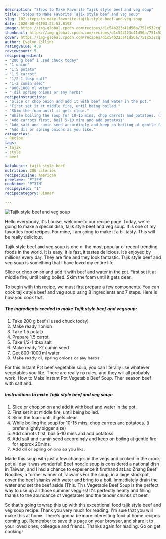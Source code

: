 ```yaml
---
description: "Steps to Make Favorite Tajik style beef and veg soup"
title: "Steps to Make Favorite Tajik style beef and veg soup"
slug: 102-steps-to-make-favorite-tajik-style-beef-and-veg-soup
date: 2020-08-01T03:23:53.819Z
image: https://img-global.cpcdn.com/recipes/d1c54b223c41d56a/751x532cq70/tajik-style-beef-and-veg-soup-recipe-main-photo.jpg
thumbnail: https://img-global.cpcdn.com/recipes/d1c54b223c41d56a/751x532cq70/tajik-style-beef-and-veg-soup-recipe-main-photo.jpg
cover: https://img-global.cpcdn.com/recipes/d1c54b223c41d56a/751x532cq70/tajik-style-beef-and-veg-soup-recipe-main-photo.jpg
author: Evelyn Collins
ratingvalue: 4.8
reviewcount: 5
recipeingredient:
- "200 g beef i used chuck today"
- "1 onion"
- "1.5 potato"
- "1.5 carrot"
- "1/2-1 tbsp salt"
- "1-2 cumin seed"
- "800-1000 ml water"
- " dil spring onions or any herbs"
recipeinstructions:
- "Slice or chop onion and add it with beef and water in the pot."
- "First set it at middle fire, until being boiled."
- "Skim the foam until it gets clear."
- "While boiling the soup for 10-15 mins, chop carrots and potatoes. (i prefer slightly bigger size)"
- "Add carrots first, boil 5-10 mins and add potatoss"
- "Add salt and cumin seed accordingly and keep on boiling at gentle fire for approx 20mins."
- "Add dil or spring onions as you like."
categories:
- Recipe
tags:
- tajik
- style
- beef

katakunci: tajik style beef 
nutrition: 206 calories
recipecuisine: American
preptime: "PT17M"
cooktime: "PT37M"
recipeyield: "1"
recipecategory: Dinner

---
```



![Tajik style beef and veg soup](https://img-global.cpcdn.com/recipes/d1c54b223c41d56a/751x532cq70/tajik-style-beef-and-veg-soup-recipe-main-photo.jpg)

Hello everybody, it's Louise, welcome to our recipe page. Today, we're going to make a special dish, tajik style beef and veg soup. It is one of my favorites food recipes. For mine, I am going to make it a bit tasty. This will be really delicious.

Tajik style beef and veg soup is one of the most popular of recent trending foods in the world. It is easy, it is fast, it tastes delicious. It's enjoyed by millions every day. They are fine and they look fantastic. Tajik style beef and veg soup is something that I have loved my entire life.

Slice or chop onion and add it with beef and water in the pot. First set it at middle fire, until being boiled. Skim the foam until it gets clear.


To begin with this recipe, we must first prepare a few components. You can cook tajik style beef and veg soup using 8 ingredients and 7 steps. Here is how you cook that.

<!--inarticleads1-->

##### The ingredients needed to make Tajik style beef and veg soup:

1. Take 200 g beef (i used chuck today)
1. Make ready 1 onion
1. Take 1.5 potato
1. Prepare 1.5 carrot
1. Take 1/2-1 tbsp salt
1. Make ready 1-2 cumin seed
1. Get 800-1000 ml water
1. Make ready  dil, spring onions or any herbs


For this Instant Pot beef vegetable soup, you can literally use whatever vegetables you like. There are really no rules, and they will all probably work. How to Make Instant Pot Vegetable Beef Soup. Then season beef with salt and. 

<!--inarticleads2-->

##### Instructions to make Tajik style beef and veg soup:

1. Slice or chop onion and add it with beef and water in the pot.
1. First set it at middle fire, until being boiled.
1. Skim the foam until it gets clear.
1. While boiling the soup for 10-15 mins, chop carrots and potatoes. (i prefer slightly bigger size)
1. Add carrots first, boil 5-10 mins and add potatoss
1. Add salt and cumin seed accordingly and keep on boiling at gentle fire for approx 20mins.
1. Add dil or spring onions as you like.


Made this soup with just a few changes in the vegs and cooked in the crock pot all day it was wonderful! Beef noodle soup is considered a national dish in Taiwan, and I had a chance to experience it firsthand at Lao Zhang Beef Noodles, a former winner of Taiwan&#39;s For the soup, in a large stockpot, cover the beef shanks with water and bring to a boil. Immediately drain the water and set the beef aside.(This. This Vegetable Beef Soup is the perfect way to use up all those summer veggies! It&#39;s perfectly hearty and filling thanks to the abundance of vegetables and the tender chunks of beef. 

So that's going to wrap this up with this exceptional food tajik style beef and veg soup recipe. Thank you very much for reading. I'm sure that you will make this at home. There's gonna be more interesting food at home recipes coming up. Remember to save this page on your browser, and share it to your loved ones, colleague and friends. Thanks again for reading. Go on get cooking!
